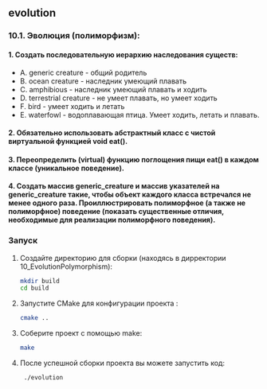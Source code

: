## evolution

### 10.1. Эволюция (полиморфизм):
#### 1. Создать последовательную иерархию наследования существ:
- A. generic creature - общий родитель
- B. ocean creature - наследник умеющий плавать
- C. amphibious - наследник умеющий плавать и ходить
- D. terrestrial creature - не умеет плавать, но умеет ходить
- F. bird - умеет ходить и летать
- E. waterfowl - водоплавающая птица. Умеет ходить, летать и плавать.
#### 2. Обязательно использовать абстрактный класс с чистой виртуальной функцией void eat().
#### 3. Переопределить (virtual) функцию поглощения пищи eat() в каждом классе (уникальное поведение).
#### 4. Создать массив generic_creature и массив указателей на generic_creature такие, чтобы объект каждого класса встречался не менее одного раза. Проиллюстрировать полиморфное (а также не полиморфное) поведение (показать существенные отличия, необходимые для реализации полиморфного поведения).


### Запуск

1. Создайте директорию для сборки (находясь в дирректории 10_EvolutionPolymorphism):
   ```sh
   mkdir build
   cd build
   ```
2. Запустите CMake для конфигурации проекта :

   ```sh
   cmake ..
   ```


3. Соберите проект с помощью make:
   ```sh
   make
   ```
4. После успешной сборки проекта вы можете запустить код:
   ```sh
    ./evolution
   ```
